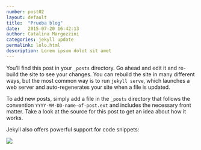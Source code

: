 ```yaml
---
number: post02
layout: default
title:  "Prueba blog"
date:   2015-07-20 16:42:13
author: Catalina Margozzini
categories: jekyll update
permalink: lolo.html
description: Lorem ipsum dolot sit amet 
---
```

You’ll find this post in your `_posts` directory. Go ahead and edit it and re-build the site to see your changes. You can rebuild the site in many different ways, but the most common way is to run `jekyll serve`, which launches a web server and auto-regenerates your site when a file is updated.

To add new posts, simply add a file in the `_posts` directory that follows the convention `YYYY-MM-DD-name-of-post.ext` and includes the necessary front matter. Take a look at the source for this post to get an idea about how it works.

Jekyll also offers powerful support for code snippets:

<img src="{{ site.baseurl }}/img/01.jpg">
